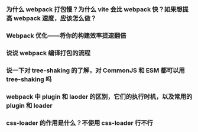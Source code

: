 ### 为什么 webpack 打包慢？为什么 vite 会比 webpack 快？如果想提高 webpack 速度，应该怎么做？

### Webpack 优化——将你的构建效率提速翻倍

### 说说 webpack 编译打包的流程

### 说一下对 tree-shaking 的了解，对 CommonJS 和 ESM 都可以用 tree-shaking 吗

### webpack 中 plugin 和 laoder 的区别，它们的执行时机，以及常用的 plugin 和 loader

### css-loader 的作用是什么？不使用 css-loader 行不行
